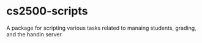 cs2500-scripts
==============

A package for scripting various tasks related to manaing students, grading, and the handin server. 
